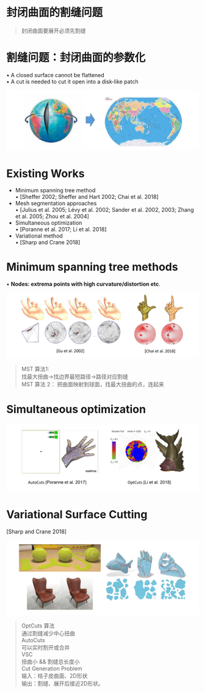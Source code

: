 # 封闭曲面的割缝问题    

> 封闭曲面要展开必须先割缝     

# 割缝问题：封闭曲面的参数化    

• A closed surface cannot be flattened     
• A cut is needed to cut it open into a disk‐like patch     

![](../assets/参数49.png)     


# Existing Works 

* Minimum spanning tree method    
• [Sheffer 2002; Sheffer and Hart 2002; Chai et al. 2018]    
* Mesh segmentation approaches    
• [Julius et al. 2005; Lévy et al. 2002; Sander et al. 2002, 2003; Zhang et al. 2005; Zhou et al. 2004]    
* Simultaneous optimization    
• [Poranne et al. 2017; Li et al. 2018]     
* Variational method    
• [Sharp and Crane 2018]    



# Minimum spanning tree methods   


• **Nodes: extrema points with high curvature/distortion etc**.    

![](../assets/参数50.png)     

> MST 算法1:     
找最大扭曲→找边界最短路径→路径对应割缝      
MST 算法 2：
把曲面映射到球面，找最大扭曲的点，连起来   

# Simultaneous optimization     

![](../assets/参数51.png)     

# Variational Surface Cutting     
[Sharp and Crane 2018]  

![](../assets/参数52.png)     

> OptCuts 算法     
通过割缝减少中心扭曲    
AutoCuts     
可以实时割开或合并    
VSC    
扭曲小 && 割缝总长度小    
Cut Generation Problem    
输入：桔子皮曲面、2D形状    
输出：割缝、展开后接近2D形状。   

